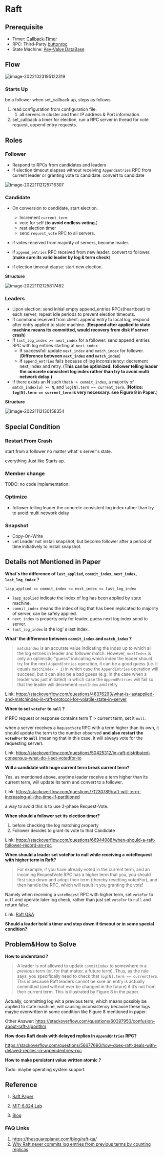# Raft

## Prerequisite

* Timer: [Callback-Timer](https://github.com/messenger1th/Callback-Timer)
* RPC: Third-Party [buttonrpc](https://github.com/button-chen/buttonrpc_cpp14) 
* State Machine: [Key-Value DataBase](https://github.com/messenger1th/SkipList)

## Flow

![image-20221023195122319](./README/image-20221023195122319.png)

### Starts Up

be a follower when set_callback up, steps as follows.

1. read configuration from configuration file.
   1. all servers in cluster and their IP address & Port information.
2. set_callback a timer for election, run a RPC server in thread for vote request, append entry requests.





## Roles

### Follower

* Respond to RPCs from candidates and leaders
* If election timeout elapses without receiving `AppendEntries` RPC from current leader or granting vote to candidate: convert to candidate

![image-20221112125716307](./README/image-20221112125716307.png)





### Candidate

* On conversion to candidate, start election.
  * Increment `current_term`
  * vote for self (**to avoid endless voting.**)
  * rest election timer
  * send `request_vote` RPC to all servers.

* if votes received from majority of servers, become leader.
* if `append_entries` RPC received from new leader: convert to follower. (**make sure its valid leader by log & term check**)
* if election timeout elapse: start new election.  



**Structure**

![image-20221112125817482](./README/image-20221112125817482.png)



### Leaders

* Upon election: send initial empty append_entries RPCs(heartbeat) to each server; repeat idle periods to prevent election timeouts.
* If command received from client: append entry to local log, respond after entry applied to state machine. (**Respond after applied to state machine means its committed, would recovery from disk if server crash**)
* If `last_log_index >= next_index` for a follower: send append_entries RPC with log entries starting at `next_index`
  * If successful: update `next_index` and `match_index` for follower. (**Difference between `next_index` and `match_index`**)
  * If `append_entries` fails because of log inconsistency: decrement next_index and retry. (**This can be optimized: follower telling leader the concrete  consistent log index rather than try to avoid multi network delay.)**
* If there exists an N such that `N > commit_index`, a majority of `match_index[u] >= N`, and `log[N].term == current_term`. (**Notice: `log[N].term == current_term` is very necessary. see Figure 8 in Paper.**)



**Structure**

![image-20221112130158354](./README/image-20221112130158354.png)







## Special Condition

### Restart From Crash

start from a follower no matter what' s server's state.

everything Just like Starts up.





### Member change 

TODO: no code implementation.









### Optimize

*  follower telling leader the concrete  consistent log index rather than try to avoid multi network delay

  

### Snapshot

* Copy-On-Write
* Let Leader not install snapshot, but become follower after a period of time initiatively to install snapshot.



## Details not Mentioned in Paper

**What's the difference of `last_applied`, `commit_index`, `next_index`, `last_log_index`？**

`lasp_applied <= commit_index <= next_index <= last_log_index`

* `lasp_applied` indicate the index of log has been applied by state machine.
* `commit_index` means the index of log that has been replicated to majority of server,  can be safely applied.
* `next_index` is property only for leader, guess next log index send to server.
* `last_log_index` is the log' s last index.



**What' the difference between `commit_index` and `match_index` ?**

>  `matchIndex` is an accurate value indicating the index up to which all the log entries in leader and follower match. However, `nextIndex` is only an optimistic "guess" indicating which index the leader should try for the next `AppendEntries` operation, it can be a good guess (i.e. it equals `matchIndex + 1`) in which case the `AppendEntries` operation will succeed, but it can also be a bad guess (e.g. in the case when a leader was just initiated) in which case the `AppendEntries` will fail so that the leader will decrement `nextIndex` and retry.

Link: https://stackoverflow.com/questions/46376293/what-is-lastapplied-and-matchindex-in-raft-protocol-for-volatile-state-in-server



**When to set `voteFor` to `null` ?** 

if RPC request or response contains term T > current term,  set it `null`.

when a server receives a `RequestVote` RPC with a term higher than its own, it should update the term to the number observed **and also restart the `votedFor` to `null`** (meaning that in this case, it will always vote for the requesting server).

Link: https://stackoverflow.com/questions/50425312/in-raft-distributed-consensus-what-do-i-set-votedfor-to



**Will a candidate with huge current term break current term?**

Yes, as mentioned above, anytime leader receive a term higher than its current term, will update its term and convert to a follower.

Link: https://stackoverflow.com/questions/71230789/raft-will-term-increasing-all-the-time-if-partitioned

a way to avoid this is to use 2-phase Request-Vote. 



**When should a follower set its election timer?**

1. before checking the log matching property
2. Follower decides to grant its vote to that Candidate

Link: https://stackoverflow.com/questions/66944088/when-should-a-raft-follower-record-an-rpc





**When should a leader set voteFor to null while receiving a voteRequest with higher term in Raft?**

> For example, if you have already voted in the current term, and an incoming RequestVote RPC has a higher term that you, you should first step down and adopt their term (thereby resetting votedFor), and then handle the RPC, which will result in you granting the vote!

Namely when receiving a `voteReqest` RPC with higher term, set `voteFor` to `null` and operate later log check, rather than just set `voteFor` to `null` and return false.

Link: [Raft Q&A](https://thesquareplanet.com/blog/raft-qa/)



**Should a leader hold a timer and step down if timeout or in some special condition?** 



## Problem&How to Solve

**How to understand ?** 

> A leader is not allowed to update `commitIndex` to somewhere in a *previous* term (or, for that matter, a future term). Thus, as the rule says, you specifically need to check that `log[N].term == currentTerm`. This is because Raft leaders cannot be sure an entry is actually committed (and will not ever be changed in the future) if it’s not from their current term. This is illustrated by Figure 8 in the paper.

Actually, committing log wit a previous term, which  means possibly be applied to state machine,  will causing inconsistency because these logs maybe overwritten in some condition like Figure 8 mentioned in paper.

Other Answer: https://stackoverflow.com/questions/60397950/confusion-about-raft-algorithm



**How does Raft deals with delayed replies in `AppendEntries` RPC?**

https://stackoverflow.com/questions/56677690/how-does-raft-deals-with-delayed-replies-in-appendentries-rpc 



**How to make persistent value written atomic ?** 

Todo: maybe operating system support.





## Reference

1. [Raft Paper](https://raft.github.io/raft.pdf)

2. [MIT-6.824 Lab](https://pdos.csail.mit.edu/6.824/)

3. [Blog](https://thesquareplanet.com/blog/students-guide-to-raft/)

   

### FAQ Links

1. https://thesquareplanet.com/blog/raft-qa/
2. [Why Raft never commits log entries from previous terms by counting replicas](https://stackoverflow.com/questions/60397950/confusion-about-raft-algorithm)
